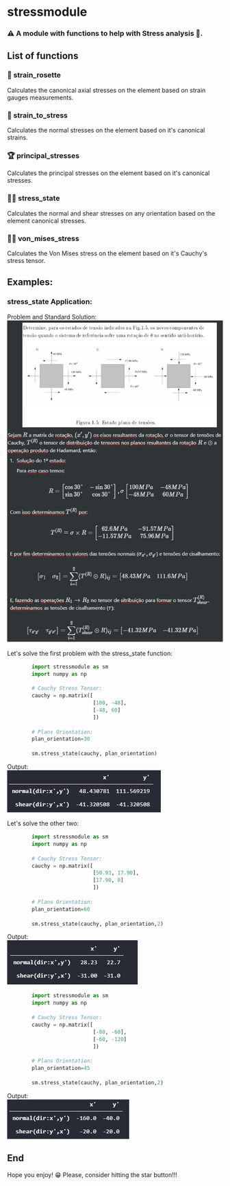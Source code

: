 # stressmodule

### ⚠ A module with functions to help with Stress analysis 💪.

## List of functions

### 🌹 strain_rosette
Calculates the canonical axial stresses on the element based on strain gauges
measurements.

### 🦖 strain_to_stress 
Calculates the normal stresses on the element based on it's canonical strains.

### 🏆 principal_stresses
Calculates the principal stresses on the element based on it's canonical stresses.

### 🧘‍♂️ stress_state
Calculates the normal and shear stresses on any orientation based on the element canonical stresses.

### 👮‍♀️ von_mises_stress
Calculates the Von Mises stress on the element based on it's Cauchy's stress tensor.

## Examples:

### stress_state Application:
Problem and Standard Solution:
<img src="./images/tensor_problem.jpg"/>

Let's solve the first problem with the stress_state function:

```python
        import stressmodule as sm
        import numpy as np 

        # Cauchy Stress Tensor:
        cauchy = np.matrix([
                            [100, -48],
                            [-48, 60]
                            ])

        # Plans Orientation:
        plan_orientation=30

        sm.stress_state(cauchy, plan_orientation)
```

Output:<br/>
<img src="./images/Output1.PNG"/>

Let's solve the other two:
```python
        import stressmodule as sm
        import numpy as np 

        # Cauchy Stress Tensor:
        cauchy = np.matrix([
                            [50.93, 17.90],
                            [17.90, 0]
                            ])

        # Plans Orientation:
        plan_orientation=60

        sm.stress_state(cauchy, plan_orientation,2)
```
Output:<br/>
<img src="./images/Output2.JPG"/>


```python
        import stressmodule as sm
        import numpy as np 

        # Cauchy Stress Tensor:
        cauchy = np.matrix([
                            [-80, -60],
                            [-60, -120]
                            ])

        # Plans Orientation:
        plan_orientation=45

        sm.stress_state(cauchy, plan_orientation,2)
```
Output: <br/>
<img src="./images/Output3.JPG"/>

## End
Hope you enjoy! :grin:
Please, consider hitting the star button!!!